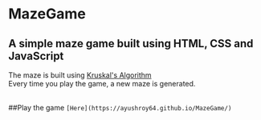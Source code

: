 # MazeGame
## A simple maze game built using HTML, CSS and JavaScript

The maze is built using [Kruskal's Algorithm](https://hurna.io/academy/algorithms/maze_generator/kruskal_s.html)<br>
Every time you play the game, a new maze is generated.
<br>
<br>

##Play the game  `[Here](https://ayushroy64.github.io/MazeGame/)`
